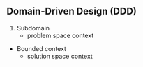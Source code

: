 ## Domain-Driven Design (DDD) 

1. Subdomain
    - problem space context
- Bounded context
    - solution space context
